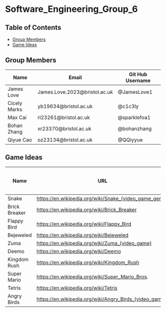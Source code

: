 # Software_Engineering_Group_6

## Table of Contents  
- [Group Members](#group-members)
- [Game Ideas](#game-ideas)

## Group Members
<table>
    <thead>
        <th>Name</th>
        <th>Email</th>
        <th>Git Hub Username</th>
    </thead>
    <tr>
        <td>James Love</td>
        <td>James.Love.2023@bristol.ac.uk</td>
        <td>@JamesLove1</td>
    </tr>
    <tr>
        <td>Cicely Marks</td>
        <td>yb19634@bristol.ac.uk</td>
        <td>@c1c3ly</td>
    </tr>
    <tr>
        <td>Max Cai</td>
        <td>rl23261@bristol.ac.uk</td>
        <td>@sparklefoa1</td>
    </tr>
    <tr>
        <td>Bohan Zhang</td>
        <td>xr23370@bristol.ac.uk</td>
        <td>@bohanzhang</td>
    </tr>
    <tr>
        <td>Qiyue Cao</td>
        <td>oz23134@bristol.ac.uk</td>
        <td>@QQiyyue</td>
    </tr>
</table>



## Game Ideas
| Name | URL | Sutibility / Intrest / Ranking|
| -------- | -------- | -------- |
| Snake| https://en.wikipedia.org/wiki/Snake_(video_game_genre)   |
| Brick Breaker| https://en.wikipedia.org/wiki/Brick_Breaker   |
| Flappy Bird| https://en.wikipedia.org/wiki/Flappy_Bird  |
| Bejeweled| https://en.wikipedia.org/wiki/Bejeweled  |
| Zuma| https://en.wikipedia.org/wiki/Zuma_(video_game)  |
| Deemo| https://en.wikipedia.org/wiki/Deemo  |
| Kingdom Rush| https://en.wikipedia.org/wiki/Kingdom_Rush  |
| Super Mario| https://en.wikipedia.org/wiki/Super_Mario_Bros.  |
| Tetris| https://en.wikipedia.org/wiki/Tetris  |
| Angry Birds| https://en.wikipedia.org/wiki/Angry_Birds_(video_game)  |